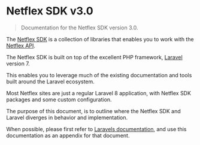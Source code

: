 # Netflex SDK v3.0

> Documentation for the Netflex SDK version 3.0.

The <a href="https://github.com/netflex-sdk" target="_blank">Netflex SDK</a> is a collection of libraries that enables you to work with the <a href="https://documenter.getpostman.com/view/1198765/7159G1N?version=latest" target="_blank">Netflex API</a>.

The Netflex SDK is built on top of the excellent PHP framework, <a href="https://laravel.com">Laravel</a> version 7.

This enables you to leverage much of the existing documentation and tools built around the Laravel ecosystem.

Most Netflex sites are just a regular Laravel 8 application, with Netflex SDK packages and some custom configuration.

The purpose of this document, is to outline where the Netflex SDK and Laravel diverges in behavior and implementation.

When possible, please first refer to <a href="https://laravel.com/docs/7.x">Laravels documentation</a>, and use this documentation as an appendix for that document.
